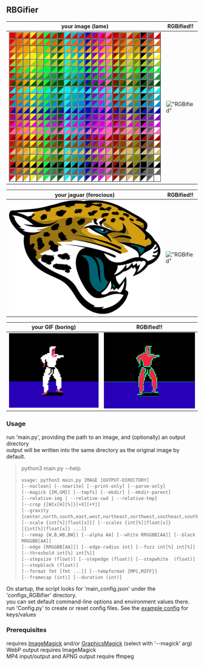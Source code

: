 RBGifier
--------

| your image (lame)                             | RGBified!!                                    |
|-----------------------------------------------|-----------------------------------------------|
| !["your image"](readme_assets/colorchart.png) | !["RGBified"](readme_assets/rgb_scale75.webp) |

| your jaguar (ferocious)                    | RGBified!!                                   |
|--------------------------------------------|----------------------------------------------|
| !["your image"](readme_assets/Jaguars.png) | !["RGBified"](readme_assets/Jaguars_RGB.gif) |

| your GIF (boring)                              | RGBified!!                                       |
|------------------------------------------------|--------------------------------------------------|
| !["your image"](readme_assets/ninja_dance.gif) | !["RGBified"](readme_assets/ninja_dance_RGB.gif) |


### Usage
run 'main.py', providing the path to an image, and (optionally) an output directory \
output will be written into the same directory as the original image by default.

<blockquote>
python3 main.py --help
    
    usage: python3 main.py IMAGE [OUTPUT-DIRECTORY]
    [--noclean] [--nowrite] [--print-only] [--parse-only]
    [--magick {IM,GM}] [--tmpfs] [--mkdir] [--mkdir-parent]
    [--relative-img | --relative-cwd | --relative-tmp]
    [--crop {[W]x[H][%]}[+X][+Y]]
    [--gravity {center,north,south,east,west,northeast,northwest,southeast,southwest}]
    [--scale {int[%]|float[x]}] [--scales {int[%]|float[x]} [{int[%]|float[x]} ...]]
    [--remap {W,B,WB,BW}] [--alpha AA] [--white RRGGBB[AA]] [--black RRGGBB[AA]]
    [--edge [RRGGBB[AA]]] [--edge-radius int] [--fuzz int[%] int[%]] [--threshold int[%] int[%]]
    [--stepsize (float)] [--stepedge (float)] [--stepwhite  (float)] [--stepblack (float)]
    [--format fmt [fmt ...]] [--tempformat {MPC,MIFF}]
    [--framecap (int)] [--duration (int)]

</blockquote>

On startup, the script looks for 'main_config.json' under the 'configs_RGBifier' directory. \
you can set default command-line options and environment values there. \
run 'Config.py' to create or reset config files.
See the [example config](/configs_RGBifier/main_config.example.json) for keys/values


### Prerequisites
requires [ImageMagick](https://github.com/ImageMagick/ImageMagick6) and/or [GraphicsMagick](http://www.GraphicsMagick.org/) (select with '--magick' arg) \
WebP output requires ImageMagick \
MP4 input/output and APNG output require ffmpeg

